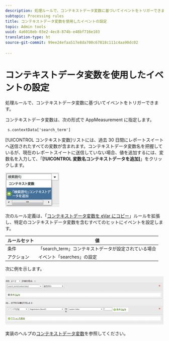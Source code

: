 ```yaml
---
description: 処理ルールで、コンテキストデータ変数に基づいてイベントをトリガーできます。
subtopic: Processing rules
title: コンテキストデータ変数を使用したイベントの設定
topic: Admin tools
uuid: 4a6018eb-03e2-4ec8-874b-e48bf716e103
translation-type: ht
source-git-commit: 99ee24efaa517e8da700c67818c111c4aa90dc02

---
```



# コンテキストデータ変数を使用したイベントの設定

処理ルールで、コンテキストデータ変数に基づいてイベントをトリガーできます。

コンテキストデータ変数は、次の形式で AppMeasurement に指定します。

```
 s.contextData['search_term']
```

[!UICONTROL コンテキスト変数]リストには、過去 30 日間にレポートスイートへ送信されたすべての変数が含まれます。コンテキストデータ変数名を把握しているが、現在のレポートスイートに送信していない場合、値を追加するには、変数名を入力して、「**[!UICONTROL 変数名コンテキストデータを追加]**」をクリックします。

![](assets/add-context-variable.png)

次のルール定義は、「[コンテキストデータ変数を eVar にコピー](/help/admin/admin/c-processing-rules/processing-rules-examples/processing-rules-copy-context-data.md)」ルールを拡張し、特定のコンテキストデータ変数を含むすべてのヒットにイベントを設定します。

| ルールセット | 値 |
|---|---|
| 条件 | 「search_term」コンテキストデータが設定されている場合 |
| アクション | イベント「searches」の設定 |

次に例を示します。

![](assets/processing_rule_set_event.png)

実装のヘルプの[コンテキストデータ変数](https://marketing.adobe.com/resources/help/ja_JP/sc/implement/context_data_variables.html)を参照してください。
